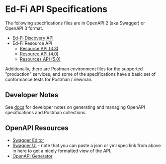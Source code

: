 # Ed-Fi API Specifications

The following specifications files are in OpenAPI 2 (aka Swagger) or OpenAPI 3
format.

* [Ed-Fi Discovery API](./discovery-api/)
* Ed-Fi Resource API
  * [Resource API (3.3)](./resources-ds-3.3/)
  * [Resource API (4.0)](./resources-ds-4.0/)
  * [Resources API (5.0)](./resources-ds-5.0/)

Additionally, there are Postman environment files for the supported "production"
services, and some of the specifications have a basic set of conformance tests
for Postman / newman.

## Developer Notes

See [docs](../docs/README.md) for developer notes on generating and managing
OpenAPI specifications and Postman collections.

## OpenAPI Resources

* [Swagger Editor](https://editor.swagger.io/)
* [Swagger UI](https://petstore.swagger.io/) - note that you can paste a json or
  yml spec link from above in here to get a nicely formatted view of the API.
* [OpenAPI Generator](https://openapi-generator.tech/)

